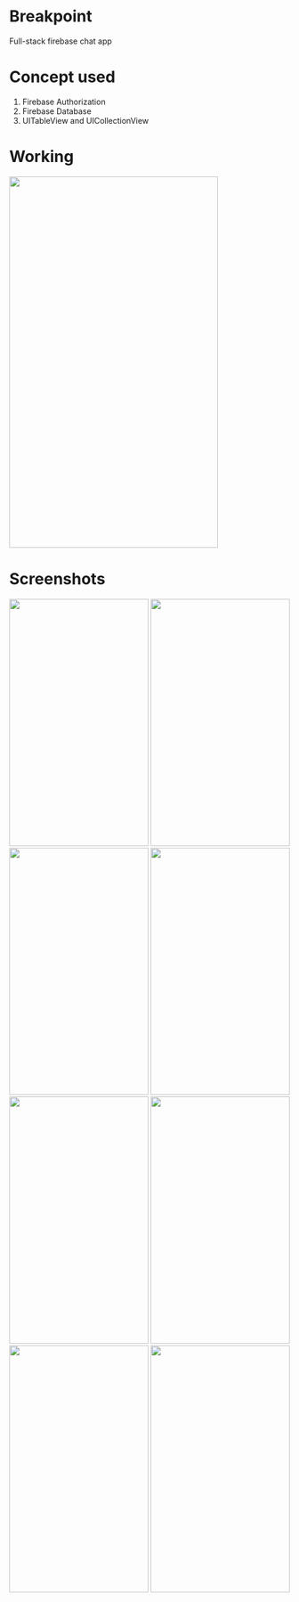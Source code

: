 # Breakpoint

Full-stack firebase chat app

<h1>Concept used</h1>
<ol>
<li>Firebase Authorization</li>
<li>Firebase Database</li>
<li>UITableView and UICollectionView</li>
</ol>

<h1>Working</h1>

<img src = "https://user-images.githubusercontent.com/7590943/34461226-64653c18-ee4b-11e7-88a4-63ee1242f1f3.gif" width = "375px" height = "667px"> 

<h1>Screenshots</h1>

<img src = "https://user-images.githubusercontent.com/7590943/34461227-64a0c7e2-ee4b-11e7-90d6-671ae8da70e1.png" width = "250px" height = "444px"> <img src = "https://user-images.githubusercontent.com/7590943/34461228-64cb5e80-ee4b-11e7-939f-465716f3f72b.png" width = "250px" height = "444px"> <img src = "https://user-images.githubusercontent.com/7590943/34461229-64f8c79e-ee4b-11e7-9ffd-16b86b7838a5.png" width = "250px" height = "444px">
<img src = "https://user-images.githubusercontent.com/7590943/34461230-65226158-ee4b-11e7-94df-e19ccfb3640a.png" width = "250px" height = "444px"> <img src = "https://user-images.githubusercontent.com/7590943/34461231-65519db0-ee4b-11e7-8721-07a17b82e372.png" width = "250px" height = "444px"> <img src = "https://user-images.githubusercontent.com/7590943/34461232-65807252-ee4b-11e7-98d3-07d6c57a3172.png" width = "250px" height = "444px">
<img src = "https://user-images.githubusercontent.com/7590943/34461233-65af5766-ee4b-11e7-8ba8-80239b0cb17a.png" width = "250px" height = "444px"> <img src = "https://user-images.githubusercontent.com/7590943/34461234-65de0548-ee4b-11e7-80ac-026bc6b76061.png" width = "250px" height = "444px">
